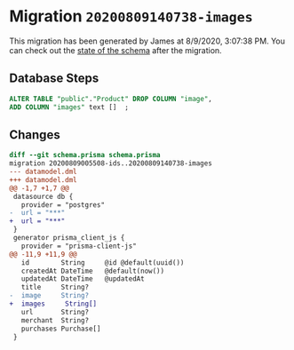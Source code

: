 # Migration `20200809140738-images`

This migration has been generated by James at 8/9/2020, 3:07:38 PM.
You can check out the [state of the schema](./schema.prisma) after the migration.

## Database Steps

```sql
ALTER TABLE "public"."Product" DROP COLUMN "image",
ADD COLUMN "images" text []  ;
```

## Changes

```diff
diff --git schema.prisma schema.prisma
migration 20200809005508-ids..20200809140738-images
--- datamodel.dml
+++ datamodel.dml
@@ -1,7 +1,7 @@
 datasource db {
   provider = "postgres"
-  url = "***"
+  url = "***"
 }
 generator prisma_client_js {
   provider = "prisma-client-js"
@@ -11,9 +11,9 @@
   id        String     @id @default(uuid())
   createdAt DateTime   @default(now())
   updatedAt DateTime   @updatedAt
   title     String?
-  image     String?
+  images     String[]
   url       String?
   merchant  String?
   purchases Purchase[]
 }
```


